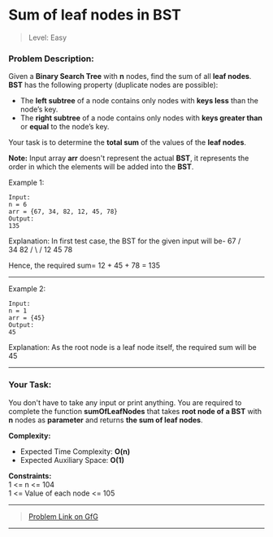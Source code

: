 # Sum of leaf nodes in BST

> Level: Easy

### Problem Description:
Given a **Binary Search Tree** with **n** nodes, find the sum of all **leaf nodes**. **BST** has the following property (duplicate nodes are possible):

* The **left subtree** of a node contains only nodes with **keys less** than the node’s key.
* The **right subtree** of a node contains only nodes with **keys greater than** or **equal** to the node’s key.

Your task is to determine the **total sum** of the values of the **leaf nodes**.

**Note:** Input array **arr** doesn't represent the actual **BST**, it represents the order in which the elements will be added into the **BST**.

Example 1:

```
Input:
n = 6
arr = {67, 34, 82, 12, 45, 78}
Output:
135
```

Explanation: 
In first test case, the BST for the given input will be-
                67
             /     \
           34       82
          /   \    /
         12   45  78

Hence, the required sum= 12 + 45 + 78 = 135

-----------

Example 2:

```
Input:  
n = 1
arr = {45}
Output:
45
```

Explanation:
As the root node is a leaf node itself, 
the required sum will be 45

------------

### Your Task:
You don't have to take any input or print anything. You are required to complete the function **sumOfLeafNodes** that takes **root node of a BST** with **n** nodes as **parameter** and returns **the sum of leaf nodes**. 

**Complexity:**
* Expected Time Complexity: **O(n)**
* Expected Auxiliary Space: **O(1)**

**Constraints:** <br>
1 <= n <= 104 <br>
1 <= Value of each node <= 105

--------------------

> [Problem Link on GfG](https://www.geeksforgeeks.org/problems/sum-of-leaf-nodes-in-bst/1)

-------------------
